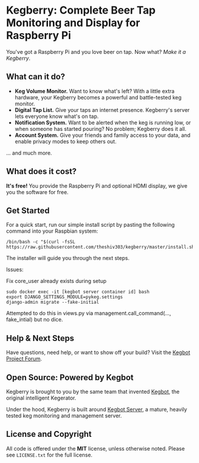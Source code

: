 # Kegberry: Complete Beer Tap Monitoring and Display for Raspberry Pi

You've got a Raspberry Pi and you love beer on tap.  Now what? *Make it a
Kegberry*.

## What can it do?

* **Keg Volume Monitor.** Want to know what's left?  With a little extra
  hardware, your Kegberry becomes a powerful and battle-tested keg monitor.
* **Digital Tap List.**  Give your taps an internet presence.  Kegberry's
  server lets everyone know what's on tap.
* **Notification System.** Want to be alerted when the keg is running low,
  or when someone has started pouring?  No problem; Kegberry does it all.
* **Account System.** Give your friends and family access to your data, and
  enable privacy modes to keep others out.

... and much more.


## What does it cost?

**It's free!** You provide the Raspberry Pi and optional HDMI display,
we give you the software for free.


## Get Started

For a quick start, run our simple install script by pasting the following
command into your Raspbian system:


```
/bin/bash -c "$(curl -fsSL https://raw.githubusercontent.com/theshiv303/kegberry/master/install.sh)"
```

The installer will guide you through the next steps.

Issues:

Fix core_user already exists during setup

```
sudo docker exec -it [kegbot server container id] bash
export DJANGO_SETTINGS_MODULE=pykeg.settings
django-admin migrate --fake-initial
```
Attempted to do this in views.py via management.call_command(..., fake_intial) but no dice.

## Help & Next Steps

Have questions, need help, or want to show off your build? Visit the
[Kegbot Project Forum](https://forum.kegbot.org).


## Open Source: Powered by Kegbot

Kegberry is brought to you by the same team that
invented [Kegbot](https://kegbot.org/), the original intelligent Kegerator.

Under the hood, Kegberry is built around
[Kegbot Server](https://github.com/Kegbot/kegbot-server), a mature, heavily
tested keg monitoring and management server.


## License and Copyright

All code is offered under the **MIT** license, unless otherwise noted.  Please
see `LICENSE.txt` for the full license.

